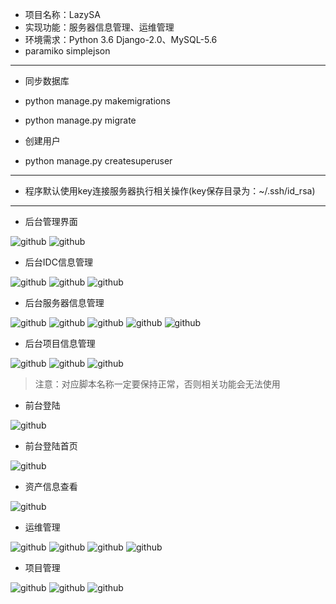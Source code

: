 * 项目名称：LazySA
* 实现功能：服务器信息管理、运维管理
* 环境需求：Python 3.6  Django-2.0、MySQL-5.6
* paramiko simplejson

* * *

* 同步数据库
* python manage.py makemigrations
* python manage.py migrate

* 创建用户
* python manage.py createsuperuser

* * *

* 程序默认使用key连接服务器执行相关操作(key保存目录为：~/.ssh/id_rsa)

* * *

* 后台管理界面

![github](/explain/admin01.png)
![github](/explain/admin02.png)

* 后台IDC信息管理

![github](/explain/admin-idc01.png)
![github](/explain/admin-idc02.png)
![github](/explain/admin-idc03.png)

* 后台服务器信息管理

![github](/explain/admin-host01.png)
![github](/explain/admin-host02.png)
![github](/explain/admin-host03.png)
![github](/explain/admin-host04.png)
![github](/explain/admin-host05.png)


* 后台项目信息管理

![github](/explain/admin-project01.png)
![github](/explain/admin-project02.png)
![github](/explain/admin-project03.png)

> 注意：对应脚本名称一定要保持正常，否则相关功能会无法使用

* 前台登陆

![github](/explain/login.png)

* 前台登陆首页

![github](/explain/index.png)

* 资产信息查看

![github](/explain/host.png)

* 运维管理

![github](/explain/order.png)
![github](/explain/files.png)
![github](/explain/syslog.png)
![github](/explain/salog.png)

* 项目管理

![github](/explain/project01.png)
![github](/explain/project02.png)
![github](/explain/project03.png)
